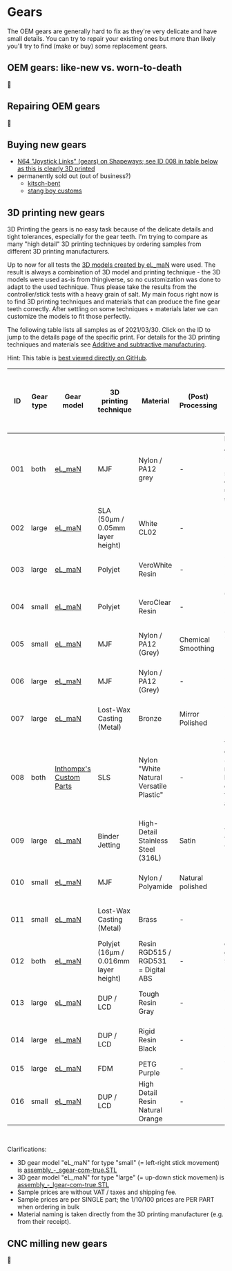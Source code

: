 # Gears
The OEM gears are generally hard to fix as they're very delicate and have small details. You can try to repair your existing ones but more than likely you'll try to find (make or buy) some replacement gears.

## OEM gears: like-new vs. worn-to-death

:construction:

## Repairing OEM gears

:construction:

## Buying new gears

- [N64 "Joystick Links" (gears) on Shapeways; see ID 008 in table below as this is clearly 3D printed](https://www.shapeways.com/product/3VBPPB9LQ/n64-joystick-links)
- permanently sold out (out of business?)
    - [kitsch-bent](https://store.kitsch-bent.com/)
    - [stang boy customs](https://store.stangboycustoms.com/collections/all/products/replacement-n64-gears-v1b3)

## 3D printing new gears

3D Printing the gears is no easy task because of the delicate details and tight tolerances, especially for the gear teeth. I'm trying to compare as many "high detail" 3D printing techniques by ordering samples from different 3D printing manufacturers.

Up to now for all tests the [3D models created by eL_maN](https://www.thingiverse.com/thing:3053523) were used. The result is always a combination of 3D model and printing technique - the 3D models were used as-is from thingiverse, so no customization was done to adapt to the used technique. Thus please take the results from the controller/stick tests with a heavy grain of salt. My main focus right now is to find 3D printing techniques and materials that can produce the fine gear teeth correctly. After settling on some techniques + materials later we can customize the models to fit those perfectly.

The following table lists all samples as of 2021/03/30. Click on the ID to jump to the details page of the specific print. For details for the 3D printing techniques and materials see [Additive and subtractive manufacturing](../crosscutting/manufacturing.md).

Hint: This table is [best viewed directly on GitHub](https://github.com/herzogf/rebuild64/blob/main/gears/gears.md#3d-printing-new-gears).

| ID | Gear type | Gear model | 3D printing technique | Material | (Post) Processing | Sample pricing per part for 1/10/100 parts (year) | Comments | Internal Note |
| ---| --- | --- | --- | --- | --- | --- | --- | --- |
| 001 | both | [eL_maN](https://www.thingiverse.com/thing:3053523/files) | MJF | Nylon / PA12 grey | - | lgear: 5 € / 3.06 € / 2.89 € (2021)<br/>sgear: 5 € / 2.99 € / 2.82 € | <details>good details on teeth, rough / abrasive surface, needed sanding/polishing</details> | RO-20210228 |
| 002 | large | [eL_maN](https://www.thingiverse.com/thing:3053523/files) | SLA (50µm / 0.05mm layer height) | White CL02 | - | 18.84 € / 16.99 € / 13.6 € (2021) | <details>very good details on teeth, smooth surface, only needed removal of support structures, first test lead to off-centre stick and minimal flip-flopping while shaking the controller</details> | RO-20210228 |
| 003 | large | [eL_maN](https://www.thingiverse.com/thing:3053523/files) | Polyjet | VeroWhite Resin | - | 5.5 € / 5.11 € / 5.11 € (2021) | - | SC-20210307 |
| 004 | small | [eL_maN](https://www.thingiverse.com/thing:3053523/files) | Polyjet | VeroClear Resin | - | 6 € / 5.58 € / 5.58 € (2021) | - | SC-20210307 |
| 005 | small | [eL_maN](https://www.thingiverse.com/thing:3053523/files) | MJF | Nylon / PA12 (Grey) | Chemical Smoothing | 8.37 € / 7.95 € / 1.81 € (2021) | - | SC-20210304 |
| 006 | large | [eL_maN](https://www.thingiverse.com/thing:3053523/files) | MJF | Nylon / PA12 (Grey) | - | 5.5 € / 5.22 € / 1.21 € (2021) | - | SC-20210304 |
| 007 | large | [eL_maN](https://www.thingiverse.com/thing:3053523/files) | Lost-Wax Casting (Metal) | Bronze | Mirror Polished | 21.25 € / 20.19 € / 19.76 € (2021) | - | SC-20210304 |
| 008 | both | [Inthompx's Custom Parts](https://www.shapeways.com/product/3VBPPB9LQ/n64-joystick-links?optionId=2801292) | SLS | Nylon "White Natural Versatile Plastic" | - | for both combined 8.73 € / minimal bulk discount for 10 and 100 (2021) | - | SW-20210228 |
| 009 | large | [eL_maN](https://www.thingiverse.com/thing:3053523/files) | Binder Jetting | High-Detail Stainless Steel (316L) | Satin | 49.28 € / 49.28 € / 49.28 € (2021) | - | IM-20210304 |
| 010 | small | [eL_maN](https://www.thingiverse.com/thing:3053523/files) | MJF | Nylon / Polyamide | Natural polished | 14.75 € / 12.32 € / 12.08 € (2021) | - | IM-20210304 |
| 011 | small | [eL_maN](https://www.thingiverse.com/thing:3053523/files) | Lost-Wax Casting (Metal) | Brass | - | 13.19 € / 11.47 € / 11.12 € (2021) | - | IM-20210304 |
| 012 | both | [eL_maN](https://www.thingiverse.com/thing:3053523/files) | Polyjet (16µm / 0.016mm layer height) | Resin RGD515 / RGD531 = Digital ABS | - | each gear - / 9.2 € / 2.7 € (2021) | - | PA-20210305 |
| 013 | large | [eL_maN](https://www.thingiverse.com/thing:3053523/files) | DUP / LCD | Tough Resin Gray | - | 5 € / 2.53 € / 2.53 € (2021) | - | VS-20210308 |
| 014 | large | [eL_maN](https://www.thingiverse.com/thing:3053523/files) | DUP / LCD | Rigid Resin Black | - | 5 € / 2.87 € / 2.87 € (2021) | - | VS-20210308 |
| 015 | large | [eL_maN](https://www.thingiverse.com/thing:3053523/files) | FDM | PETG Purple | - | 7.5 € / - / - (2021) | - | VS-20210308 |
| 016 | small | [eL_maN](https://www.thingiverse.com/thing:3053523/files) | DUP / LCD | High Detail Resin Natural Orange | - | 5 € / 2.78 € / 2.78 € (2021) | - | VS-20210308 |


<br/>

Clarifications:
- 3D gear model "eL_maN" for type "small" (= left-right stick movement) is [assembly_-_sgear-com-true.STL](https://www.thingiverse.com/thing:3053523/files)
- 3D gear model "eL_maN" for type "large" (= up-down stick movemen) is [assembly_-_lgear-com-true.STL](https://www.thingiverse.com/thing:3053523/files)
- Sample prices are without VAT / taxes and shipping fee.
- Sample prices are per SINGLE part; the 1/10/100 prices are PER PART when ordering in bulk
- Material naming is taken directly from the 3D printing manufacturer (e.g. from their receipt).

## CNC milling new gears

:construction: